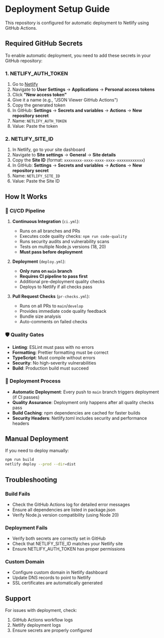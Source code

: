 # Deployment Setup Guide

This repository is configured for automatic deployment to Netlify using GitHub Actions.

## Required GitHub Secrets

To enable automatic deployment, you need to add these secrets in your GitHub repository:

### 1. NETLIFY_AUTH_TOKEN
1. Go to [Netlify](https://app.netlify.com)
2. Navigate to **User Settings** → **Applications** → **Personal access tokens**
3. Click **"New access token"**
4. Give it a name (e.g., "JSON Viewer GitHub Actions")
5. Copy the generated token
6. In GitHub: **Settings** → **Secrets and variables** → **Actions** → **New repository secret**
7. Name: `NETLIFY_AUTH_TOKEN`
8. Value: Paste the token

### 2. NETLIFY_SITE_ID
1. In Netlify, go to your site dashboard
2. Navigate to **Site settings** → **General** → **Site details**
3. Copy the **Site ID** (format: `xxxxxxxx-xxxx-xxxx-xxxx-xxxxxxxxxxxx`)
4. In GitHub: **Settings** → **Secrets and variables** → **Actions** → **New repository secret**
5. Name: `NETLIFY_SITE_ID`
6. Value: Paste the Site ID

## How It Works

### 🔄 **CI/CD Pipeline**
1. **Continuous Integration** (`ci.yml`):
   - Runs on all branches and PRs
   - Executes code quality checks: `npm run code-quality`
   - Runs security audits and vulnerability scans
   - Tests on multiple Node.js versions (18, 20)
   - **Must pass before deployment**

2. **Deployment** (`deploy.yml`):
   - **Only runs on `main` branch**
   - **Requires CI pipeline to pass first**
   - Additional pre-deployment quality checks
   - Deploys to Netlify if all checks pass

3. **Pull Request Checks** (`pr-checks.yml`):
   - Runs on all PRs to `main`/`develop`
   - Provides immediate code quality feedback
   - Bundle size analysis
   - Auto-comments on failed checks

### 🛡️ **Quality Gates**
- **Linting**: ESLint must pass with no errors
- **Formatting**: Prettier formatting must be correct
- **TypeScript**: Must compile without errors
- **Security**: No high-severity vulnerabilities
- **Build**: Production build must succeed

### 🚀 **Deployment Process**
- **Automatic Deployment**: Every push to `main` branch triggers deployment (if CI passes)
- **Quality Assurance**: Deployment only happens after all quality checks pass
- **Build Caching**: npm dependencies are cached for faster builds
- **Security Headers**: Netlify.toml includes security and performance headers

## Manual Deployment

If you need to deploy manually:

```bash
npm run build
netlify deploy --prod --dir=dist
```

## Troubleshooting

### Build Fails
- Check the GitHub Actions log for detailed error messages
- Ensure all dependencies are listed in package.json
- Verify Node.js version compatibility (using Node 20)

### Deployment Fails
- Verify both secrets are correctly set in GitHub
- Check that NETLIFY_SITE_ID matches your Netlify site
- Ensure NETLIFY_AUTH_TOKEN has proper permissions

### Custom Domain
- Configure custom domain in Netlify dashboard
- Update DNS records to point to Netlify
- SSL certificates are automatically generated

## Support

For issues with deployment, check:
1. GitHub Actions workflow logs
2. Netlify deployment logs
3. Ensure secrets are properly configured